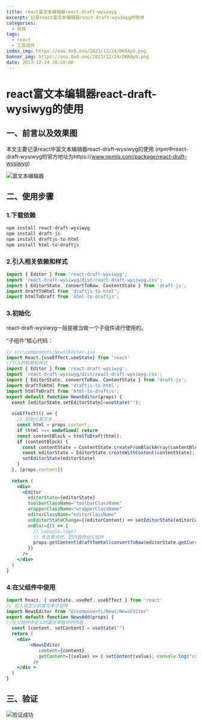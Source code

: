 ```yaml
---
title: react富文本编辑器react-draft-wysiwyg
excerpt: 记录react富文本编辑器react-draft-wysiwyg的使用
categories: 
  - 前端
tags: 
  - react
  - 工具组件
index_img: https://ooo.0x0.ooo/2023/12/24/OKRApU.png
banner_img: https://ooo.0x0.ooo/2023/12/24/OKRApU.png
date: 2023-12-24 20:20:00
---
```

# react富文本编辑器react-draft-wysiwyg的使用

## 一、前言以及效果图

本文主要记录react中富文本编辑器react-draft-wysiwyg的使用
(npm中react-draft-wysiwyg的官方地址为https://www.npmjs.com/package/react-draft-wysiwyg)

![富文本编辑器](https://ooo.0x0.ooo/2023/12/24/OKR1nt.png)

## 二、使用步骤

### 1.下载依赖

```jsx
npm install react-draft-wysiwyg
npm install draft-js
npm install draftjs-to-html
npm install html-to-draftjs
```

### 2.引入相关依赖和样式

```jsx
import { Editor } from 'react-draft-wysiwyg';
import 'react-draft-wysiwyg/dist/react-draft-wysiwyg.css';
import { EditorState, convertToRaw, ContentState } from 'draft-js';
import draftToHtml from 'draftjs-to-html';
import htmlToDraft from 'html-to-draftjs';
```

### 3.初始化

react-draft-wysiwyg一般是被当做一个子组件进行使用的。

“子组件”核心代码：

```jsx
// src\components\News\Editor.jsx
import React,{useEffect,useState} from 'react'
//引入的依赖和样式
import { Editor } from 'react-draft-wysiwyg';
import 'react-draft-wysiwyg/dist/react-draft-wysiwyg.css';
import { EditorState, convertToRaw, ContentState } from 'draft-js';
import draftToHtml from 'draftjs-to-html';
import htmlToDraft from 'html-to-draftjs';
export default function NewsEditor(props) {
  const [editorState,setEditorState]=useState("");
    
  useEffect(() => {
    // 初始化富文本
    const html = props.content;
    if (html === undefined) return
    const contentBlock = htmlToDraft(html);
    if (contentBlock) {
      const contentState = ContentState.createFromBlockArray(contentBlock.contentBlocks);
      const editorState = EditorState.createWithContent(contentState);
      setEditorState(editorState)
    }
  }, [props.content])
    
  return (
    <div>
      <Editor
        editorState={editorState}
        toolbarClassName="toolbarClassName"
        wrapperClassName="wrapperClassName"
        editorClassName="editorClassName"
        onEditorStateChange={(editorContent) => setEditorState(editorContent)}
        onBlur={() => {
          // console.log()
          // 失去焦点时，把内容传给父组件
          props.getContent(draftToHtml(convertToRaw(editorState.getCurrentContent())));
        }}
      />
    </div>
  )
}

```

### 4.在父组件中使用

```jsx
import React, { useState, useRef, useEffect } from 'react'
// 引入自定义的富文本子组件
import NewsEditor from "@/components/News/NewsEditor"
export default function NewsAdd(props) {
//在父组件中定义的富文本框中的内容
  const [content, setContent] = useState("")
  return (
    <div>
         <NewsEditor
            content={content}
            getContent={(value) => { setContent(value); console.log("content", content); }}
          />
    </div >
  )
}

```

## 三、验证

![验证成功](https://ooo.0x0.ooo/2023/12/24/OKRN6j.png)